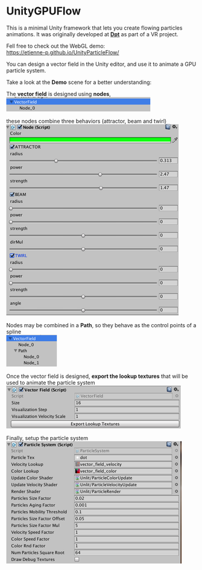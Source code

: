 UnityGPUFlow
============

This is a minimal Unity framework that lets you create flowing particles animations. It was originally developed at [**Dpt**](http://dpt.co/) as part of a VR project.

Fell free to check out the WebGL demo:  
https://etienne-p.github.io/UnityParticleFlow/

You can design a vector field in the Unity editor, and use it to animate a GPU particle system.

Take a look at the **Demo** scene for a better understanding:

The **vector field** is designed using **nodes**,  
![alt tag](img/field_hierarchy_basic.png)

these nodes combine three behaviors (attractor, beam and twirl)    
![alt tag](img/node_inspector.png)

Nodes may be combined in a **Path**, so they behave as the control points of a spline  
![alt tag](img/field_hierarchy_path.png)

Once the vector field is designed, **export the lookup textures** that will be used to animate the particle system  
![alt tag](img/field_inspector.png)

Finally, setup the particle system  
![alt tag](img/particle_system_inspector.png)
